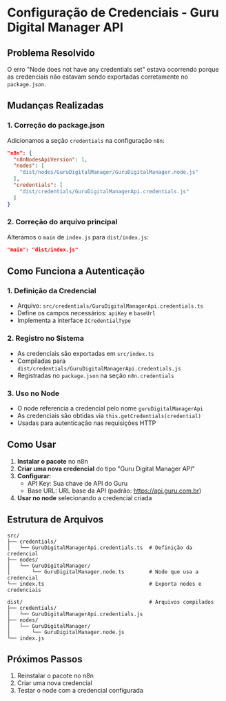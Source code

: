 # Configuração de Credenciais - Guru Digital Manager API

## Problema Resolvido

O erro "Node does not have any credentials set" estava ocorrendo porque as credenciais não estavam sendo exportadas corretamente no `package.json`.

## Mudanças Realizadas

### 1. Correção do package.json

Adicionamos a seção `credentials` na configuração `n8n`:

```json
"n8n": {
  "n8nNodesApiVersion": 1,
  "nodes": [
    "dist/nodes/GuruDigitalManager/GuruDigitalManager.node.js"
  ],
  "credentials": [
    "dist/credentials/GuruDigitalManagerApi.credentials.js"
  ]
}
```

### 2. Correção do arquivo principal

Alteramos o `main` de `index.js` para `dist/index.js`:

```json
"main": "dist/index.js"
```

## Como Funciona a Autenticação

### 1. Definição da Credencial
- Arquivo: `src/credentials/GuruDigitalManagerApi.credentials.ts`
- Define os campos necessários: `apiKey` e `baseUrl`
- Implementa a interface `ICredentialType`

### 2. Registro no Sistema
- As credenciais são exportadas em `src/index.ts`
- Compiladas para `dist/credentials/GuruDigitalManagerApi.credentials.js`
- Registradas no `package.json` na seção `n8n.credentials`

### 3. Uso no Node
- O node referencia a credencial pelo nome `guruDigitalManagerApi`
- As credenciais são obtidas via `this.getCredentials(credential)`
- Usadas para autenticação nas requisições HTTP

## Como Usar

1. **Instalar o pacote** no n8n
2. **Criar uma nova credencial** do tipo "Guru Digital Manager API"
3. **Configurar**:
   - API Key: Sua chave de API do Guru
   - Base URL: URL base da API (padrão: https://api.guru.com.br)
4. **Usar no node** selecionando a credencial criada

## Estrutura de Arquivos

```
src/
├── credentials/
│   └── GuruDigitalManagerApi.credentials.ts  # Definição da credencial
├── nodes/
│   └── GuruDigitalManager/
│       └── GuruDigitalManager.node.ts        # Node que usa a credencial
└── index.ts                                  # Exporta nodes e credenciais

dist/                                         # Arquivos compilados
├── credentials/
│   └── GuruDigitalManagerApi.credentials.js
├── nodes/
│   └── GuruDigitalManager/
│       └── GuruDigitalManager.node.js
└── index.js
```

## Próximos Passos

1. Reinstalar o pacote no n8n
2. Criar uma nova credencial
3. Testar o node com a credencial configurada
